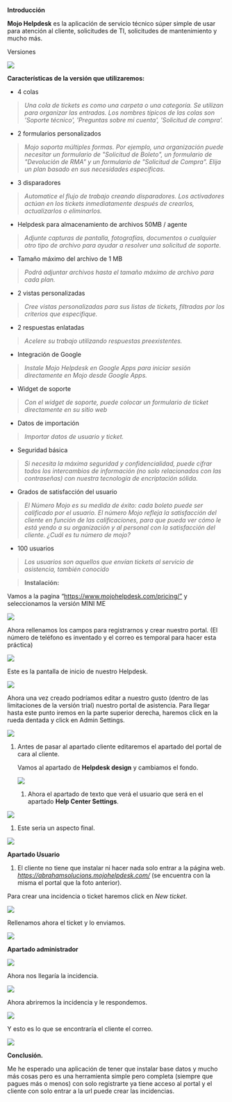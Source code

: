 ﻿**Introducción**


**Mojo Helpdesk** es la aplicación de servicio técnico súper simple de usar para
atención al cliente, solicitudes de TI, solicitudes de mantenimiento y mucho
más.

Versiones

![](media/d25051361c62595d4627c0afd7d7a5a5.png)


**Características de la versión que utilizaremos:**

-   4 colas

>   *Una cola de tickets es como una carpeta o una categoría. Se utilizan para
>   organizar las entradas. Los nombres típicos de las colas son 'Soporte
>   técnico', 'Preguntas sobre mi cuenta', 'Solicitud de compra'.*

-   2 formularios personalizados

>   *Mojo soporta múltiples formas. Por ejemplo, una organización puede
>   necesitar un formulario de "Solicitud de Boleto", un formulario de
>   "Devolución de RMA" y un formulario de "Solicitud de Compra". Elija un plan
>   basado en sus necesidades específicas*.

-   3 disparadores

>   *Automatice el flujo de trabajo creando disparadores. Los activadores actúan
>   en los tickets inmediatamente después de crearlos, actualizarlos o
>   eliminarlos.*

-   Helpdesk para almacenamiento de archivos 50MB / agente

>   *Adjunte capturas de pantalla, fotografías, documentos o cualquier otro tipo
>   de archivo para ayudar a resolver una solicitud de soporte.*

-   Tamaño máximo del archivo de 1 MB

>   *Podrá adjuntar archivos hasta el tamaño máximo de archivo para cada plan.*

-   2 vistas personalizadas

>   *Cree vistas personalizadas para sus listas de tickets, filtradas por los
>   criterios que especifique.*

-   2 respuestas enlatadas

>   *Acelere su trabajo utilizando respuestas preexistentes.*

-   Integración de Google

>   *Instale Mojo Helpdesk en Google Apps para iniciar sesión directamente en
>   Mojo desde Google Apps.*

-   Widget de soporte

>   *Con el widget de soporte, puede colocar un formulario de ticket
>   directamente en su sitio web*

-   Datos de importación

>   *Importar datos de usuario y ticket.*

-   Seguridad básica

>   *Si necesita la máxima seguridad y confidencialidad, puede cifrar todos los
>   intercambios de información (no solo relacionados con las contraseñas) con
>   nuestra tecnología de encriptación sólida.*

-   Grados de satisfacción del usuario

>   *El Número Mojo es su medida de éxito: cada boleto puede ser calificado por
>   el usuario. El número Mojo refleja la satisfacción del cliente en función de
>   las calificaciones, para que pueda ver cómo le está yendo a su organización
>   y al personal con la satisfacción del cliente. ¿Cuál es tu número de mojo?*

-   100 usuarios

>   *Los usuarios son aquellos que envían tickets al servicio de asistencia,
>   también conocido*

>   **Instalación:**



Vamos a la pagina “https://www.mojohelpdesk.com/pricing/” y seleccionamos la
versión MINI ME

![](media/670996a880305d05c3d777728e951482.png)

	
Ahora rellenamos los campos para registrarnos y crear nuestro portal. (El número
de teléfono es inventado y el correo es temporal para hacer esta práctica)

![](media/8a670ea2f0d839c0787259eac3f478ce.png)



Este es la pantalla de inicio de nuestro Helpdesk.

![](media/ca08e4c7c19f1175b50f9c75f5c01e44.png)



Ahora una vez creado podríamos editar a nuestro gusto (dentro de las
limitaciones de la versión trial) nuestro portal de asistencia. Para llegar
hasta este punto iremos en la parte superior derecha, haremos click en la rueda
dentada y click en Admin Settings.

![](media/096c6aa65e487c80d9e27389bfb117b8.png)

1.  Antes de pasar al apartado cliente editaremos el apartado del portal de cara
    al cliente.

    
    Vamos al apartado de **Helpdesk design** y cambiamos el fondo.

	![](media/2e2e52c45815164abe28ad137c637554.png)


    1.  Ahora el apartado de texto que verá el usuario que será en el apartado
        **Help Center Settings**.

![](media/6c20ebdca59f34f19f3f21248b2b5fd7.png)

1.  Este seria un aspecto final.

![](media/4663e29ea9c53e8005a8f280227c1118.png)

**Apartado Usuario**

1.  El cliente no tiene que instalar ni hacer nada solo entrar a la página web.
    *https://abrahamsolucions.mojohelpdesk.com/* (se encuentra con la misma el
    portal que la foto anterior).


Para crear una incidencia o ticket haremos click en *New ticket*.

![](media/d11d86a54b62fe4cef59223204bc55f2.png)


Rellenamos ahora el ticket y lo enviamos.

![](media/edb3d969a114de0b007333b4f1bbdcbb.png)


**Apartado administrador**

![](media/3dac10ce7dafe8275f98360f28d0e468.png)

Ahora nos llegaría la incidencia.

![](media/160626d4abc198bba04d8124b88ae446.png)

Ahora abriremos la incidencia y le respondemos.

![](media/dac9d5d7d9766f4872694de2e7bbde62.png)


Y esto es lo que se encontraría el cliente el correo.

![](media/Screenshot_1.png)


**Conclusión.**

Me he esperado una aplicación de tener que instalar base datos y mucho más cosas
pero es una herramienta simple pero completa (siempre que pagues más o menos)
con solo registrarte ya tiene acceso al portal y el cliente con solo entrar a la
url puede crear las incidencias.
